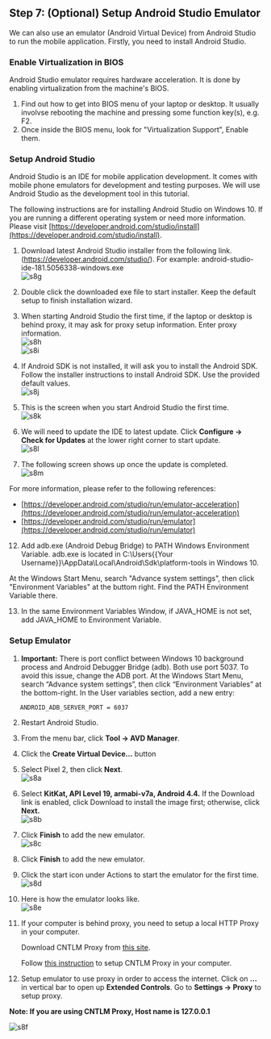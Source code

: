 ## Step 7:  (Optional) Setup Android Studio Emulator

We can also use an emulator (Android Virtual Device) from Android Studio to run the mobile application.  Firstly, you need to install Android Studio.

### Enable Virtualization in BIOS

Android Studio emulator requires hardware acceleration.  It is done by enabling virtualization from the machine's BIOS.  
1.	Find out how to get into BIOS menu of your laptop or desktop.  It usually involvse rebooting the machine and pressing some function key(s), e.g. F2.  
2.	Once inside the BIOS menu, look for "Virtualization Support",  Enable them.

### Setup Android Studio

Android Studio is an IDE for mobile application development.  It comes with mobile phone emulators for development and testing purposes.  We will use Android Studio as the development tool in this tutorial.  

The following instructions are for installing Android Studio on Windows 10.  If you are running a different operating system or need more information.  Please visit [https://developer.android.com/studio/install](https://developer.android.com/studio/install).  

1.	Download latest Android Studio installer from the following link.  (https://developer.android.com/studio/).  For example: android-studio-ide-181.5056338-windows.exe  
![s8g](./imgs/s8g.png)

2.	Double click the downloaded exe file to start installer.  Keep the default setup to finish installation wizard.

7.	When starting Android Studio the first time, if the laptop or desktop is behind proxy, it may ask for proxy setup information.  Enter proxy information.  
![s8h](./imgs/s8h.jpg)  
![s8i](./imgs/s8i.jpg)  

8.	If Android SDK is not installed, it will ask you to install the Android SDK.  Follow the installer instructions to install Android SDK.  Use the provided default values.  
![s8j](./imgs/s8j.jpg)  

9.	This is the screen when you start Android Studio the first time.  
![s8k](./imgs/s8k.png)  

10.	We will need to update the IDE to latest update.  Click **Configure -> Check for Updates** at the lower right corner to start update.  
![s8l](./imgs/s8l.png)  

11.	The following screen shows up once the update is completed.  
![s8m](./imgs/s8m.png)  

For more information, please refer to the following references:  

- [https://developer.android.com/studio/run/emulator-acceleration](https://developer.android.com/studio/run/emulator-acceleration)  
- [https://developer.android.com/studio/run/emulator](https://developer.android.com/studio/run/emulator)  

12. Add adb.exe (Android Debug Bridge) to PATH Windows Environment Variable. adb.exe is located in C:\Users{{Your Username}}\AppData\Local\Android\Sdk\platform-tools in Windows 10.

At the Windows Start Menu, search "Advance system settings", then click "Environment Variables" at the buttom right. Find the PATH Environment Variable there. 

13. In the same Environment Variables Window, if JAVA_HOME is not set, add JAVA_HOME to Environment Variable.


### Setup Emulator
 
1.	**Important:** There is port conflict between Windows 10 background process and Android Debugger Bridge (adb). Both use port 5037. To avoid this issue, change the ADB port. At the Windows Start Menu, search “Advance system settings”, then click “Environment Variables” at the bottom-right. In the User variables section, add a new entry:  

```
   ANDROID_ADB_SERVER_PORT = 6037
```

2.  Restart Android Studio.

3.  From the menu bar, click **Tool -> AVD Manager**.

4.  Click the **Create Virtual Device…** button

5.  Select Pixel 2, then click **Next**.  
![s8a](./imgs/s8a.png)

6.	Select **KitKat, API Level 19, armabi-v7a, Android 4.4.** If the Download link is enabled, click Download to install the image first; otherwise, click **Next.**  
![s8b](./imgs/s8b.jpg)

7.	Click **Finish** to add the new emulator.  
![s8c](./imgs/s8c.png)

8.	Click **Finish** to add the new emulator.

9.	Click the start icon under Actions to start the emulator for the first time.  
![s8d](./imgs/s8d.png)

10.	 Here is how the emulator looks like.  
![s8e](./imgs/s8e.jpg)

11. If your computer is behind proxy, you need to setup a local HTTP Proxy in your computer. 
  
    Download CNTLM Proxy from [this site](https://sourceforge.net/projects/cntlm/files/).
  
    Follow [this instruction](https://gist.github.com/goude/edecda33699fcad5d66e) to setup CNTLM Proxy in your computer.

12.	Setup emulator to use proxy in order to access the internet. Click on **…** in vertical bar to open up **Extended Controls**. Go to **Settings -> Proxy** to setup proxy.

**Note: If you are using CNTLM Proxy, Host name is 127.0.0.1**

![s8f](./imgs/s8f.jpg)
